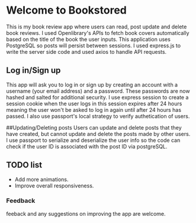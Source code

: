 # Welcome to Bookstored
This is my book review app where users can read, post update and delete book reviews. I used Openlibrary's APIs to fetch book covers automatically based on the title of the book the user inputs. This application uses PostgreSQL so posts will persist between sessions. I used express.js to write the server side code and used axios to handle API requests.

## Log in/Sign up
This app will ask you to log in or sign up by creating an account with a username (your email address) and a password. These passwords are now hashed and salted for additional security. I use express session to create a session cookie when the user logs in this session expires after 24 hours meaning the user won't be asked to log in again until after 24 hours has passed. I also use passport's local strategy to verify authetication of users.

##Updating/Deleting posts
Users can update and delete posts that they have created, but cannot update and delete the posts made by other users. I use passport to serialize and deserialize the user info so the code can check if the user ID is associated with the post ID via postgreSQL.

## TODO list
- Add more animations.
- Improve overall responsiveness.

### Feedback
feeback and any suggestions on improving the app are welcome.
